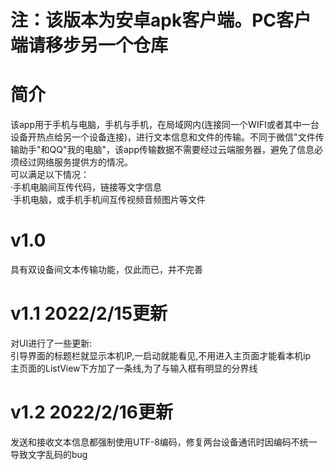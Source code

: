 # 注：该版本为安卓apk客户端。PC客户端请移步另一个仓库
# 简介
该app用于手机与电脑，手机与手机，在局域网内(连接同一个WIFI或者其中一台设备开热点给另一个设备连接)，进行文本信息和文件的传输。不同于微信"文件传输助手"和QQ"我的电脑"，该app传输数据不需要经过云端服务器，避免了信息必须经过网络服务提供方的情况。
<br>可以满足以下情况：
<br>·手机电脑间互传代码，链接等文字信息
<br>·手机电脑，或手机手机间互传视频音频图片等文件
# v1.0
具有双设备间文本传输功能，仅此而已，并不完善
# v1.1 2022/2/15更新
对UI进行了一些更新:
<br>引导界面的标题栏就显示本机IP,一启动就能看见,不用进入主页面才能看本机ip
<br>主页面的ListView下方加了一条线,为了与输入框有明显的分界线
# v1.2 2022/2/16更新
发送和接收文本信息都强制使用UTF-8编码，修复两台设备通讯时因编码不统一导致文字乱码的bug
